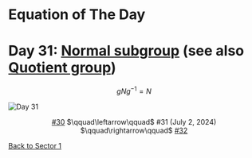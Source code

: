 # Equation of The Day

# Day 31: [Normal subgroup](https://en.wikipedia.org/wiki/Normal_subgroup) (see also [Quotient group](https://en.wikipedia.org/wiki/Quotient_group))

$$gNg^{-1}=N$$

<picture><img alt="Day 31" src="0031.png"></picture>

<center><a href="0030.html">#30</a> $\qquad\leftarrow\qquad$ #31 (July 2, 2024) $\qquad\rightarrow\qquad$ <a href="0032.html">#32</a></center>

[Back to Sector 1](../0-63.md)

<script src="https://utteranc.es/client.js" repo="12AbBa/eotd" issue-term="pathname" theme="github-light" crossorigin="anonymous" async> </script>